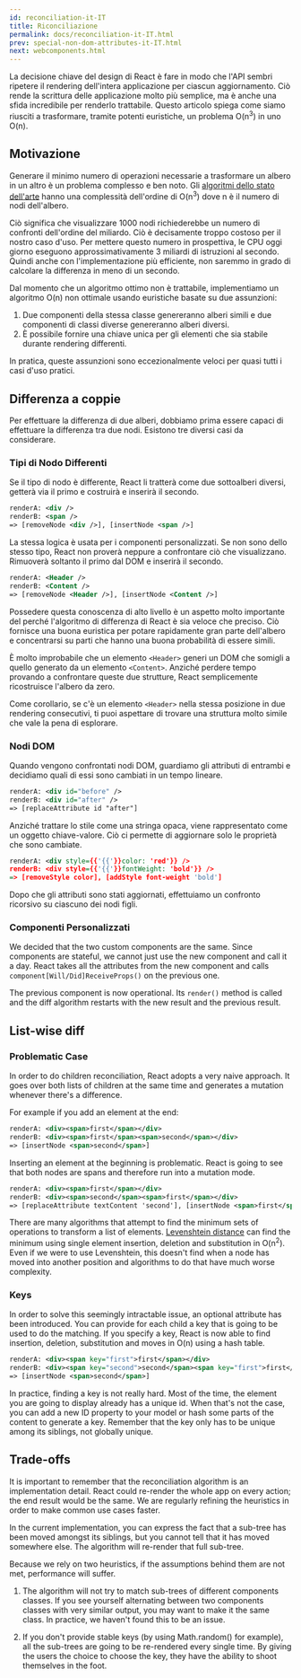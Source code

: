 ```yaml
---
id: reconciliation-it-IT
title: Riconciliazione
permalink: docs/reconciliation-it-IT.html
prev: special-non-dom-attributes-it-IT.html
next: webcomponents.html
---
```


La decisione chiave del design di React è fare in modo che l'API sembri ripetere il rendering dell'intera applicazione per ciascun aggiornamento. Ciò rende la scrittura delle applicazione molto più semplice, ma è anche una sfida incredibile per renderlo trattabile. Questo articolo spiega come siamo riusciti a trasformare, tramite potenti euristiche, un problema O(n<sup>3</sup>) in uno O(n).


## Motivazione

Generare il minimo numero di operazioni necessarie a trasformare un albero in un altro è un problema complesso e ben noto. Gli [algoritmi dello stato dell'arte](http://grfia.dlsi.ua.es/ml/algorithms/references/editsurvey_bille.pdf) hanno una complessità dell'ordine di O(n<sup>3</sup>) dove n è il numero di nodi dell'albero.

Ciò significa che visualizzare 1000 nodi richiederebbe un numero di confronti dell'ordine del miliardo. Ciò è decisamente troppo costoso per il nostro caso d'uso. Per mettere questo numero in prospettiva, le CPU oggi giorno eseguono approssimativamente 3 miliardi di istruzioni al secondo. Quindi anche con l'implementazione più efficiente, non saremmo in grado di calcolare la differenza in meno di un secondo.

Dal momento che un algoritmo ottimo non è trattabile, implementiamo un algoritmo O(n) non ottimale usando euristiche basate su due assunzioni:

1. Due componenti della stessa classe genereranno alberi simili e due componenti di classi diverse genereranno alberi diversi.
2. È possibile fornire una chiave unica per gli elementi che sia stabile durante rendering differenti.

In pratica, queste assunzioni sono eccezionalmente veloci per quasi tutti i casi d'uso pratici.


## Differenza a coppie

Per effettuare la differenza di due alberi, dobbiamo prima essere capaci di effettuare la differenza tra due nodi. Esistono tre diversi casi da considerare.


### Tipi di Nodo Differenti

Se il tipo di nodo è differente, React li tratterà come due sottoalberi diversi, getterà via il primo e costruirà e inserirà il secondo.

```xml
renderA: <div />
renderB: <span />
=> [removeNode <div />], [insertNode <span />]
```

La stessa logica è usata per i componenti personalizzati. Se non sono dello stesso tipo, React non proverà neppure a confrontare ciò che visualizzano. Rimuoverà soltanto il primo dal DOM e inserirà il secondo.

```xml
renderA: <Header />
renderB: <Content />
=> [removeNode <Header />], [insertNode <Content />]
```

Possedere questa conoscenza di alto livello è un aspetto molto importante del perché l'algoritmo di differenza di React è sia veloce che preciso. Ciò fornisce una buona euristica per potare rapidamente gran parte dell'albero e concentrarsi su parti che hanno una buona probabilità di essere simili.

È molto improbabile che un elemento `<Header>` generi un DOM che somigli a quello generato da un elemento `<Content>`. Anziché perdere tempo provando a confrontare queste due strutture, React semplicemente ricostruisce l'albero da zero.

Come corollario, se c'è un elemento `<Header>` nella stessa posizione in due rendering consecutivi, ti puoi aspettare di trovare una struttura molto simile che vale la pena di esplorare.


### Nodi DOM

Quando vengono confrontati nodi DOM, guardiamo gli attributi di entrambi e decidiamo quali di essi sono cambiati in un tempo lineare.

```xml
renderA: <div id="before" />
renderB: <div id="after" />
=> [replaceAttribute id "after"]
```

Anziché trattare lo stile come una stringa opaca, viene rappresentato come un oggetto chiave-valore. Ciò ci permette di aggiornare solo le proprietà che sono cambiate.

```xml
renderA: <div style={{'{{'}}color: 'red'}} />
renderB: <div style={{'{{'}}fontWeight: 'bold'}} />
=> [removeStyle color], [addStyle font-weight 'bold']
```

Dopo che gli attributi sono stati aggiornati, effettuiamo un confronto ricorsivo su ciascuno dei nodi figli.


### Componenti Personalizzati

We decided that the two custom components are the same. Since components are stateful, we cannot just use the new component and call it a day. React takes all the attributes from the new component and calls `component[Will/Did]ReceiveProps()` on the previous one.

The previous component is now operational. Its `render()` method is called and the diff algorithm restarts with the new result and the previous result.


## List-wise diff

### Problematic Case

In order to do children reconciliation, React adopts a very naive approach. It goes over both lists of children at the same time and generates a mutation whenever there's a difference.

For example if you add an element at the end:

```xml
renderA: <div><span>first</span></div>
renderB: <div><span>first</span><span>second</span></div>
=> [insertNode <span>second</span>]
```

Inserting an element at the beginning is problematic. React is going to see that both nodes are spans and therefore run into a mutation mode.

```xml
renderA: <div><span>first</span></div>
renderB: <div><span>second</span><span>first</span></div>
=> [replaceAttribute textContent 'second'], [insertNode <span>first</span>]
```

There are many algorithms that attempt to find the minimum sets of operations to transform a list of elements. [Levenshtein distance](https://en.wikipedia.org/wiki/Levenshtein_distance) can find the minimum using single element insertion, deletion and substitution in O(n<sup>2</sup>). Even if we were to use Levenshtein, this doesn't find when a node has moved into another position and algorithms to do that have much worse complexity.

### Keys

In order to solve this seemingly intractable issue, an optional attribute has been introduced. You can provide for each child a key that is going to be used to do the matching. If you specify a key, React is now able to find insertion, deletion, substitution and moves in O(n) using a hash table.


```xml
renderA: <div><span key="first">first</span></div>
renderB: <div><span key="second">second</span><span key="first">first</span></div>
=> [insertNode <span>second</span>]
```

In practice, finding a key is not really hard. Most of the time, the element you are going to display already has a unique id. When that's not the case, you can add a new ID property to your model or hash some parts of the content to generate a key. Remember that the key only has to be unique among its siblings, not globally unique.


## Trade-offs

It is important to remember that the reconciliation algorithm is an implementation detail. React could re-render the whole app on every action; the end result would be the same. We are regularly refining the heuristics in order to make common use cases faster.

In the current implementation, you can express the fact that a sub-tree has been moved amongst its siblings, but you cannot tell that it has moved somewhere else. The algorithm will re-render that full sub-tree.

Because we rely on two heuristics, if the assumptions behind them are not met, performance will suffer.

1. The algorithm will not try to match sub-trees of different components classes. If you see yourself alternating between two components classes with very similar output, you may want to make it the same class. In practice, we haven't found this to be an issue.

2. If you don't provide stable keys (by using Math.random() for example), all the sub-trees are going to be re-rendered every single time. By giving the users the choice to choose the key, they have the ability to shoot themselves in the foot.
